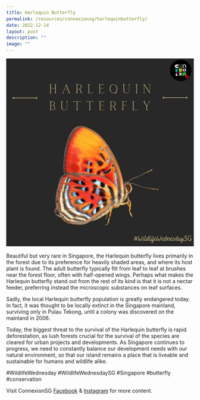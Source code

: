 ```yaml
---
title: Harlequin Butterfly
permalink: /resources/connexionsg/harlequinbutterfly/
date: 2022-12-14
layout: post
description: ""
image: ""
---
```

![](/images/connexionsg/2023/319350552_675302010982011_2010677209611291925_n.jpg)

Beautiful but very rare in Singapore, the Harlequin butterfly lives primarily in the forest due to its preference for heavily shaded areas, and where its host plant is found. The adult butterfly typically flit from leaf to leaf at brushes near the forest floor, often with half-opened wings. Perhaps what makes the Harlequin butterfly stand out from the rest of its kind is that it is not a nectar feeder, preferring instead the microscopic substances on leaf surfaces.

Sadly, the local Harlequin butterfly population is greatly endangered today. In fact, it was thought to be locally extinct in the Singapore mainland, surviving only in Pulau Tekong, until a colony was discovered on the mainland in 2006.

Today, the biggest threat to the survival of the Harlequin butterfly is rapid deforestation, as lush forests crucial for the survival of the species are cleared for urban projects and developments. As Singapore continues to progress, we need to constantly balance our development needs with our natural environment, so that our island remains a place that is liveable and sustainable for humans and wildlife alike.

#WildlifeWednesday #WildlifeWednesdaySG #Singapore #butterfly #conservation

Visit ConnexionSG [Facebook](https://www.facebook.com/ConnexionSG) & [Instagram](https://www.instagram.com/connexionsg/) for more content.